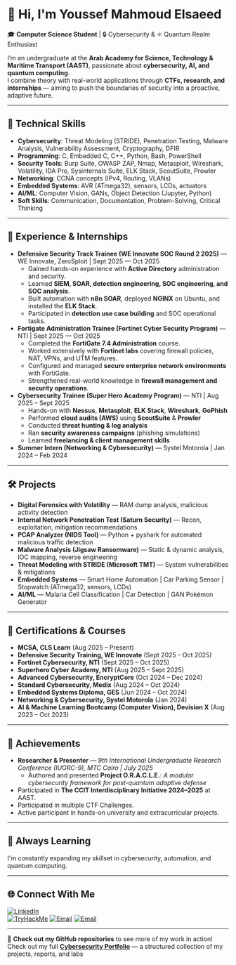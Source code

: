 # 👋 Hi, I'm Youssef Mahmoud Elsaeed  

🎓 **Computer Science Student** | 🔒 Cybersecurity & ⚛ Quantum Realm Enthusiast  

I’m an undergraduate at the **Arab Academy for Science, Technology & Maritime Transport (AAST)**, passionate about **cybersecurity, AI, and quantum computing**.  
I combine theory with real-world applications through **CTFs, research, and internships** — aiming to push the boundaries of security into a proactive, adaptive future.  

---

## 🧠 Technical Skills  

- **Cybersecurity**: Threat Modeling (STRIDE), Penetration Testing, Malware Analysis, Vulnerability Assessment, Cryptography, DFIR  
- **Programming**: C, Embedded C, C++, Python, Bash, PowerShell  
- **Security Tools**: Burp Suite, OWASP ZAP, Nmap, Metasploit, Wireshark, Volatility, IDA Pro, Sysinternals Suite, ELK Stack, ScoutSuite, Prowler  
- **Networking**: CCNA concepts (IPv4, Routing, VLANs)  
- **Embedded Systems**: AVR (ATmega32), sensors, LCDs, actuators  
- **AI/ML**: Computer Vision, GANs, Object Detection (Jupyter, Python)  
- **Soft Skills**: Communication, Documentation, Problem-Solving, Critical Thinking  

---

## 💼 Experience & Internships  
  
- **Defensive Security Track Trainee (WE Innovate SOC Round 2 2025)** — WE Innovate, ZeroSploit | Sept 2025 — Oct 2025  
  - Gained hands-on experience with **Active Directory** administration and security.  
  - Learned **SIEM, SOAR, detection engineering, SOC engineering, and SOC analysis**.  
  - Built automation with **n8n SOAR**, deployed **NGINX** on Ubuntu, and installed the **ELK Stack**.  
  - Participated in **detection use case building** and SOC operational tasks.  
- **Fortigate Administration Trainee (Fortinet Cyber Security Program)** — NTI | Sept 2025 — Oct 2025  
  - Completed the **FortiGate 7.4 Administration** course.  
  - Worked extensively with **Fortinet labs** covering firewall policies, NAT, VPNs, and UTM features.  
  - Configured and managed **secure enterprise network environments** with FortiGate.  
  - Strengthened real-world knowledge in **firewall management and security operations**. 
- **Cybersecurity Trainee (Super Hero Academy Program)** — NTI | Aug 2025 – Sept 2025  
  - Hands-on with **Nessus**, **Metasploit**, **ELK Stack**, **Wireshark**, **GoPhish**  
  - Performed **cloud audits (AWS)** using **ScoutSuite** & **Prowler**  
  - Conducted **threat hunting & log analysis**  
  - Ran **security awareness campaigns** (phishing simulations)  
  - Learned **freelancing & client management skills**  
- **Summer Intern (Networking & Cybersecurity)** — Systel Motorola | Jan 2024 – Feb 2024  

---

## 🛠 Projects  

- **Digital Forensics with Volatility** — RAM dump analysis, malicious activity detection  
- **Internal Network Penetration Test (Saturn Security)** — Recon, exploitation, mitigation recommendations  
- **PCAP Analyzer (NIDS Tool)** — Python + pyshark for automated malicious traffic detection  
- **Malware Analysis (Jigsaw Ransomware)** — Static & dynamic analysis, IOC mapping, reverse engineering  
- **Threat Modeling with STRIDE (Microsoft TMT)** — System vulnerabilities & mitigations  
- **Embedded Systems** — Smart Home Automation | Car Parking Sensor | Stopwatch (ATmega32, sensors, LCDs)  
- **AI/ML** — Malaria Cell Classification | Car Detection | GAN Pokémon Generator  

---

## 📜 Certifications & Courses  

- **MCSA, CLS Learn** (Aug 2025 – Present)
- **Defensive Security Training, WE Innovate** (Sept 2025 – Oct 2025)
- **Fortinet Cybersecurity, NTI** (Sept 2025 – Oct 2025)
- **Superhero Cyber Academy, NTI** (Aug 2025 – Sept 2025)  
- **Advanced Cybersecurity, EncryptCore** (Oct 2024 – Dec 2024)  
- **Standard Cybersecurity, Medix** (Aug 2024 – Oct 2024)  
- **Embedded Systems Diploma, GES** (Jun 2024 – Oct 2024)  
- **Networking & Cybersecurity, Systel Motorola** (Jan 2024)  
- **AI & Machine Learning Bootcamp (Computer Vision), Devision X** (Aug 2023 – Oct 2023)

---

## 🏅 Achievements

- **Researcher & Presenter** — *9th International Undergraduate Research Conference (IUGRC-9), MTC Cairo | July 2025*  
  - Authored and presented **Project O.R.A.C.L.E.**: *A modular cybersecurity framework for post-quantum adaptive defense*  
- Participated in **The CCIT Interdisciplinary Initiative 2024–2025** at AAST.
- Participated in multiple CTF Challenges.
- Active participant in hands-on university and extracurricular projects.

---

## 🌱 Always Learning

I'm constantly expanding my skillset in cybersecurity, automation, and quantum computing.

---

## 🌐 Connect With Me

[![LinkedIn](https://img.shields.io/badge/LinkedIn-0077B5?style=flat&logo=linkedin&logoColor=white)](https://www.linkedin.com/in/youssef-mahmoud-423525237/)  
[![TryHackMe](https://img.shields.io/badge/TryHackMe-212C42?style=flat&logo=tryhackme&logoColor=red)](https://tryhackme.com/p/ozark21)
[![Email](https://img.shields.io/badge/Email-D14836?style=flat&logo=gmail&logoColor=white)](mailto:elsaeed.youssef21@gmail.com)
[![Email](https://img.shields.io/badge/Email-D14836?style=flat&logo=gmail&logoColor=white)](mailto:dodger.troll852@gmail.com)

---

🧩 **Check out my GitHub repositories** to see more of my work in action!
Check out my full [**Cybersecurity Portfolio**](https://github.com/Youssefelsaeed/Cybersecurity-Portfolio) — a structured collection of my projects, reports, and labs
